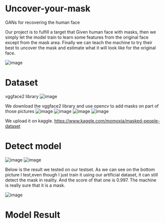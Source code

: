 # Uncover-your-mask
GANs for recovering the human face

Our project is to fulfill a target that Given human face with masks, then we simply let the model train to learn some features from the original face except from the mask area. Finally we can teach the machine to try their best to uncover the mask and estimate what it will look like for the original face.



![image](https://github.com/BiuYeaf/Uncover-your-mask/blob/main/whole_images_model/161_train.png)





# Dataset

vggface2 library
![image](https://github.com/BiuYeaf/Uncover-your-mask/blob/main/images/face.png)

We download the vggface2 library and use opencv to add masks on part of those pictures
![image](https://github.com/BiuYeaf/Uncover-your-mask/blob/main/images/mask01.png)
![image](https://github.com/BiuYeaf/Uncover-your-mask/blob/main/images/mask02.png)
![image](https://github.com/BiuYeaf/Uncover-your-mask/blob/main/images/mask03.png)
![image](https://github.com/BiuYeaf/Uncover-your-mask/blob/main/images/mask04.png)

We upload it on kaggle.
https://www.kaggle.com/momoxia/masked-people-dataset


# Detect model

![image](https://github.com/BiuYeaf/Uncover-your-mask/blob/main/images/detect01.png)
![image](https://github.com/BiuYeaf/Uncover-your-mask/blob/main/images/detect02.png)

Below is the result we tested on our testset. As we can see on the bottom picture I test,even though I just train it using our artificial dataset, it can still detect the mask  in reality. And the score of that one is 0.997. The machine is really sure that it is a mask.

![image](https://github.com/BiuYeaf/Uncover-your-mask/blob/main/images/detect03.png)


# Model Result
